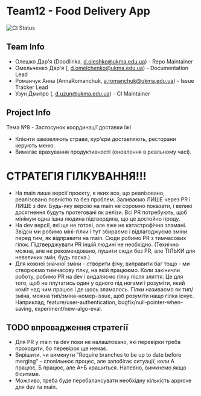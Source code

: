 # Team12 - Food Delivery App

![CI Status](https://github.com/ukma-cs-ssdm-2025/team-team12/actions/workflows/ci.yml/badge.svg)

## Team Info

- Олешко Дар'я (Doodlinka, d.oleshko@ukma.edu.ua) - Repo Maintainer
- Омельченко Дар'я (, d.omelchenko@ukma.edu.ua) - Documentation Lead
- Романчук Анна (AnnaRomanchuk, a.romanchuk@ukma.edu.ua) - Issue Tracker Lead
- Узун Дмитро (, d.uzun@ukma.edu.ua) - CI Maintainer
  
## Project Info

Тема №8 - Застосунок координації доставки їжі

- Клієнти замовляють страви, кур'єри доставляють, ресторани керують меню.
- Вимагає врахування продуктивності (оновлення в реальному часі).

# СТРАТЕГІЯ ГІЛКУВАННЯ!!!

- На main лише версії проєкту, в яких все, що реалізовано, реалізовано повністю та без проблем. Заливаємо ЛИШЕ через PR і ЛИШЕ з dev. Будь-яку версію на main не соромно показати, і великі досягнення будуть протеговані як релізи. Всі PR потребують, щоб мінімум одна ішна людина підтвердила, що це достойно проду.
- На dev версії, які ще не готові, але вже не катастрофічно зламані. Звідси ми робимо міні-гілки і тут збираємо і відлагоджуємо зміни перед тим, як відправити на main. Сюди робимо PR з тимчасових гілок. Підтверджувати PR іншій людині не необхідно. (Технічно можна, але не рекомендовано, пушити сюди без PR, але ТІЛЬКИ для невеликих змін, будь ласка.)
- Для кожної значної зміни - створити фічу, виправити баг тощо - ми створюємо тимчасову гілку, на якій працюємо. Коли закіничли роботу, робимо PR на dev і видаляємо гілку після злиття. Це для того, щоб не плутатись один у одного під ногами і розуміти, який коміт над чим працює і де щось зламалось. Гілки називаємо як тип/зміна, можна тип/зміна-номер-issue, щоб розуміти нащо гілка існує. Наприклад, feature/user-authentication, bugfix/null-pointer-when-saving, experiment/new-algo-eval.

## TODO впровадження стратегії

- Для PR у main та dev поки не налаштовано, які перевірки треба проходити, бо перевірок ще немає.
- Вирішити, чи вимкнути "Require branches to be up to date before merging" - сповільнює процес, але запобігає ситуації, коли А працює, Б працює, але А+Б крашиться. Напевно, вимкнемо якщо біситиме.
- Можливо, треба буде перебалансувати необхідну кількість approve для dev та main.

